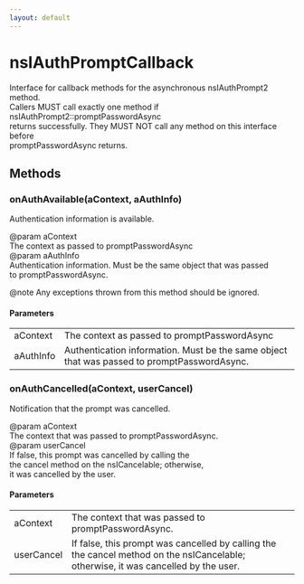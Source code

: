 ```yaml
---
layout: default
---
```


# nsIAuthPromptCallback #
  
Interface for callback methods for the asynchronous nsIAuthPrompt2 method.  
Callers MUST call exactly one method if nsIAuthPrompt2::promptPasswordAsync  
returns successfully. They MUST NOT call any method on this interface before  
promptPasswordAsync returns.  
  

## Methods ##

### onAuthAvailable(aContext, aAuthInfo) ###
  
Authentication information is available.  
  
@param aContext  
       The context as passed to promptPasswordAsync  
@param aAuthInfo  
       Authentication information. Must be the same object that was passed  
       to promptPasswordAsync.  
  
@note  Any exceptions thrown from this method should be ignored.  
  

#### Parameters ####

<table>

<tr>
<td>aContext</td>
<td>       The context as passed to promptPasswordAsync  
</td>
</tr>

<tr>
<td>aAuthInfo</td>
<td>       Authentication information. Must be the same object that was passed  
       to promptPasswordAsync.  
</td>
</tr>

</table>

### onAuthCancelled(aContext, userCancel) ###
  
Notification that the prompt was cancelled.  
  
@param aContext  
       The context that was passed to promptPasswordAsync.  
@param userCancel  
       If false, this prompt was cancelled by calling the  
       the cancel method on the nsICancelable; otherwise,  
       it was cancelled by the user.  
  

#### Parameters ####

<table>

<tr>
<td>aContext</td>
<td>       The context that was passed to promptPasswordAsync.  
</td>
</tr>

<tr>
<td>userCancel</td>
<td>       If false, this prompt was cancelled by calling the  
       the cancel method on the nsICancelable; otherwise,  
       it was cancelled by the user.  
</td>
</tr>

</table>
